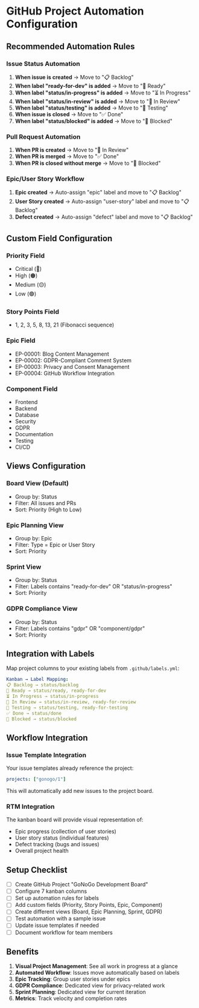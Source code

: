 # GitHub Project Automation Configuration

## Recommended Automation Rules

### **Issue Status Automation**

1. **When issue is created** → Move to "📋 Backlog"
2. **When label "ready-for-dev" is added** → Move to "🔄 Ready"
3. **When label "status/in-progress" is added** → Move to "⏳ In Progress"
4. **When label "status/in-review" is added** → Move to "👀 In Review"
5. **When label "status/testing" is added** → Move to "🧪 Testing"
6. **When issue is closed** → Move to "✅ Done"
7. **When label "status/blocked" is added** → Move to "🚫 Blocked"

### **Pull Request Automation**

1. **When PR is created** → Move to "👀 In Review"
2. **When PR is merged** → Move to "✅ Done"
3. **When PR is closed without merge** → Move to "🚫 Blocked"

### **Epic/User Story Workflow**

1. **Epic created** → Auto-assign "epic" label and move to "📋 Backlog"
2. **User Story created** → Auto-assign "user-story" label and move to "📋 Backlog"
3. **Defect created** → Auto-assign "defect" label and move to "📋 Backlog"

## Custom Field Configuration

### **Priority Field**
- Critical (🔴)
- High (🟠)
- Medium (🟡)
- Low (🟢)

### **Story Points Field**
- 1, 2, 3, 5, 8, 13, 21 (Fibonacci sequence)

### **Epic Field**
- EP-00001: Blog Content Management
- EP-00002: GDPR-Compliant Comment System
- EP-00003: Privacy and Consent Management
- EP-00004: GitHub Workflow Integration

### **Component Field**
- Frontend
- Backend
- Database
- Security
- GDPR
- Documentation
- Testing
- CI/CD

## Views Configuration

### **Board View (Default)**
- Group by: Status
- Filter: All issues and PRs
- Sort: Priority (High to Low)

### **Epic Planning View**
- Group by: Epic
- Filter: Type = Epic or User Story
- Sort: Priority

### **Sprint View**
- Group by: Status
- Filter: Labels contains "ready-for-dev" OR "status/in-progress"
- Sort: Priority

### **GDPR Compliance View**
- Group by: Status
- Filter: Labels contains "gdpr" OR "component/gdpr"
- Sort: Priority

## Integration with Labels

Map project columns to your existing labels from `.github/labels.yml`:

```yaml
Kanban → Label Mapping:
📋 Backlog → status/backlog
🔄 Ready → status/ready, ready-for-dev
⏳ In Progress → status/in-progress
👀 In Review → status/in-review, ready-for-review
🧪 Testing → status/testing, ready-for-testing
✅ Done → status/done
🚫 Blocked → status/blocked
```

## Workflow Integration

### **Issue Template Integration**
Your issue templates already reference the project:
```yaml
projects: ["gonogo/1"]
```

This will automatically add new issues to the project board.

### **RTM Integration**
The kanban board will provide visual representation of:
- Epic progress (collection of user stories)
- User story status (individual features)
- Defect tracking (bugs and issues)
- Overall project health

## Setup Checklist

- [ ] Create GitHub Project "GoNoGo Development Board"
- [ ] Configure 7 kanban columns
- [ ] Set up automation rules for labels
- [ ] Add custom fields (Priority, Story Points, Epic, Component)
- [ ] Create different views (Board, Epic Planning, Sprint, GDPR)
- [ ] Test automation with a sample issue
- [ ] Update issue templates if needed
- [ ] Document workflow for team members

## Benefits

1. **Visual Project Management**: See all work in progress at a glance
2. **Automated Workflow**: Issues move automatically based on labels
3. **Epic Tracking**: Group user stories under epics
4. **GDPR Compliance**: Dedicated view for privacy-related work
5. **Sprint Planning**: Dedicated view for current iteration
6. **Metrics**: Track velocity and completion rates